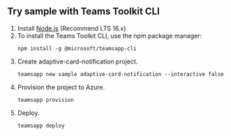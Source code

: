 ## Try sample with Teams Toolkit CLI

1. Install [Node.js](https://nodejs.org/en/download/) (Recommend LTS 16.x)
1. To install the Teams Toolkit CLI, use the npm package manager:
    ```
    npm install -g @microsoft/teamsapp-cli
    ```
1. Create adaptive-card-notification project.
    ```
    teamsapp new sample adaptive-card-notification --interactive false
    ```
1. Provision the project to Azure.
    ```
    teamsapp provision
    ```
1. Deploy.
    ```
    teamsapp deploy
    ```